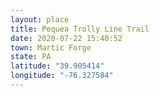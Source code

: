 ```yaml
---
layout: place
title: Pequea Trolly Line Trail
date: 2020-07-22 15:40:52
town: Martic Forge
state: PA
latitude: "39.905414"
longitude: "-76.327584"
---
```

